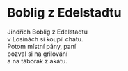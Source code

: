 # Boblig z Edelstadtu

Jindřich Boblig z Edelstadtu  
v Losinách si koupil chatu.  
Potom místní pány, paní  
pozval si na grilování  
a na táborák z akátu.
